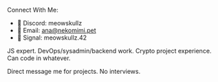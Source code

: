 Connect With Me:

- 👾 Discord: meowskullz
- 📧 Email: ana@nekomimi.pet
- 🔐 Signal: meowskullz.42

JS expert. DevOps/sysadmin/backend work. Crypto project experience. Can code in whatever.

Direct message me for projects. No interviews.
